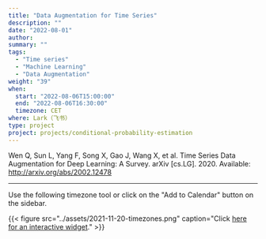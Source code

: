 ```yaml
---
title: "Data Augmentation for Time Series"
description: ""
date: "2022-08-01"
author:
summary: ""
tags:
  - "Time series"
  - "Machine Learning"
  - "Data Augmentation"
weight: "39"
when:
  start: "2022-08-06T15:00:00"
  end: "2022-08-06T16:30:00"
  timezone: CET
where: Lark（飞书）
type: project
project: projects/conditional-probability-estimation
---
```


Wen Q, Sun L, Yang F, Song X, Gao J, Wang X, et al. Time Series Data Augmentation for Deep Learning: A Survey. arXiv [cs.LG]. 2020. Available: http://arxiv.org/abs/2002.12478


---

Use the following timezone tool or click on the "Add to Calendar" button on the sidebar.

{{< figure src="../assets/2021-11-20-timezones.png" caption="Click [here for an interactive widget](https://www.worldtimebuddy.com/?qm=1&lid=1816670,2950159,5,8&h=1816670&date=2021-11-20&sln=21-22.5&hf=1)." >}}



[^matrix_completion_wiki]: {{< cite key="matrix_completion_wiki" >}}